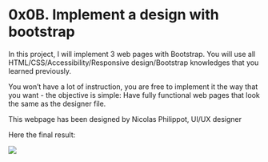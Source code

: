 # 0x0B. Implement a design with bootstrap

In this project, I will implement 3 web pages with Bootstrap. You will use all HTML/CSS/Accessibility/Responsive design/Bootstrap knowledges that you learned previously.

You won’t have a lot of instruction, you are free to implement it the way that you want - the objective is simple: Have fully functional web pages that look the same as the designer file.

This webpage has been designed by Nicolas Philippot, UI/UX designer

Here the final result:

<img src="./screenshots/Desktop/01_SMILESCHOOL_LANDING_desktop@2x.png">

